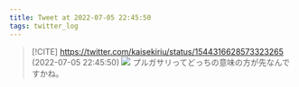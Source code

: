 ```yaml
---
title: Tweet at 2022-07-05 22:45:50
tags: twitter_log
---
```


> [!CITE] https://twitter.com/kaisekiriu/status/1544316628573323265 (2022-07-05 22:45:50)
> ![](https://twitter.com/kaisekiriu/status/1544316628573323265)
> プルガサリってどっちの意味の方が先なんですかね。
